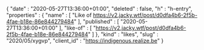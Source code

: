{
  "date" : "2020-05-27T13:36:00+01:00",
  "deleted" : false,
  "h" : "h-entry",
  "properties" : {
    "name" : [ "Like of https://v2.jacky.wtf/post/d0dfa4b6-2f5b-4fae-b18e-86e844279484" ],
    "published" : [ "2020-05-27T13:36:00+01:00" ],
    "like-of" : [ "https://v2.jacky.wtf/post/d0dfa4b6-2f5b-4fae-b18e-86e844279484" ]
  },
  "kind" : "likes",
  "slug" : "2020/05/xygvp",
  "client_id" : "https://indigenous.realize.be"
}
